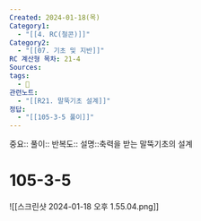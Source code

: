 ```yaml
---
Created: 2024-01-18(목)
Category1:
  - "[[4. RC(철콘)]]"
Category2:
  - "[[07. 기초 및 지반]]"
RC 계산형 목차: 21-4
Sources: 
tags:
  - 🧮
관련노트:
  - "[[R21. 말뚝기초 설계]]"
정답:
  - "[[105-3-5 풀이]]"
---
```

중요::
풀이::
반복도::
설명::축력을 받는 말뚝기초의 설계


#  105-3-5

![[스크린샷 2024-01-18 오후 1.55.04.png]]